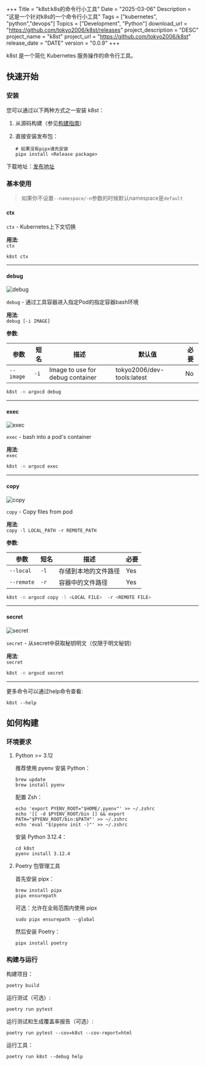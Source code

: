 +++
Title = "k8st:k8s的命令行小工具"
Date = "2025-03-06"
Description = "这是一个针对k8s的一个命令行小工具"
Tags = ["kubernetes", "python","devops"]
Topics = ["Development", "Python"]
download_url = "https://github.com/tokyo2006/k8st/releases"
project_description = "DESC"
project_name = "k8st"
project_url = "https://github.com/tokyo2006/k8st"
release_date = "DATE"
version = "0.0.9"
+++

k8st 是一个简化 Kubernetes 服务操作的命令行工具。

## 快速开始

### 安装

您可以通过以下两种方式之一安装 k8st：

1. 从源码构建（参见[构建指南](#如何构建)）
2. 直接安装发布包：

   ```shell
   # 如果没有pipx请先安装
   pipx install <Release package>
   ```

下载地址：[发布地址](https://github.com/tokyo2006/k8st/releases)

### 基本使用

> 如果你不设置`--namespace/-n`参数的时候默认namespace是`default`

#### ctx

`ctx` - Kubernetes上下文切换

**用法**:  
`ctx`

```shell
k8st ctx
```

---

#### debug

![debug](https://res.cloudinary.com/xinta/image/upload/v1740646891/k8st/debug.gif)

`debug` - 通过工具容器进入指定Pod的指定容器bash环境

**用法**:  
`debug [-i IMAGE]`

**参数**:

| 参数 | 短名 | 描述                   | 默认值                     | 必要 |
|-----------|-------|-------------------------------|-----------------------------|----------|
| `--image`   | `-i`  | Image to use for debug container | tokyo2006/dev-tools:latest | No       |

```bash
k8st -n argocd debug
```

---

#### exec

![exec](https://res.cloudinary.com/xinta/image/upload/v1740647240/k8st/exec.gif)

`exec` - bash into a pod's container

**用法**:  
`exec`

```bash
k8st -n argocd exec
```

---

#### copy

![copy](https://res.cloudinary.com/xinta/image/upload/v1740648566/k8st/copy.gif)

`copy` - Copy files from pod

**用法**:  
`copy -l LOCAL_PATH -r REMOTE_PATH`

**参数**:

| 参数 | 短名 | 描述                     | 必要 |
|-----------|-------|---------------------------------|----------|
| `--local`   | `-l`  | 存储到本地的文件路径           | Yes      |
| `--remote`  | `-r`  | 容器中的文件路径        | Yes      |

```bash
k8st -n argocd copy -l <LOCAL FILE>  -r <REMOTE FILE>
```

---

#### secret

![secret](https://res.cloudinary.com/xinta/image/upload/v1740647908/k8st/secret.gif)

`secret` - 从secret中获取秘钥明文（仅限于明文秘钥）

**用法**:  
`secret`

```bash
k8st -n argocd secret
```

---

更多命令可以通过help命令查看:

```shell
k8st --help
```

## 如何构建

### 环境要求

1. Python >= 3.12

   推荐使用 pyenv 安装 Python：

   ```shell
   brew update
   brew install pyenv
   ```

   配置 Zsh：

   ```shell
   echo 'export PYENV_ROOT="$HOME/.pyenv"' >> ~/.zshrc
   echo '[[ -d $PYENV_ROOT/bin ]] && export PATH="$PYENV_ROOT/bin:$PATH"' >> ~/.zshrc
   echo 'eval "$(pyenv init -)"' >> ~/.zshrc
   ```

   安装 Python 3.12.4：

   ```shell
   cd k8st
   pyenv install 3.12.4
   ```

2. Poetry 包管理工具

   首先安装 pipx：

   ```shell
   brew install pipx
   pipx ensurepath
   ```

   可选：允许在全局范围内使用 pipx

   ```shell
   sudo pipx ensurepath --global
   ```

   然后安装 Poetry：

   ```shell
   pipx install poetry
   ```

### 构建与运行

构建项目：

```shell
poetry build
```

运行测试（可选）:

```shell
poetry run pytest
```

运行测试和生成覆盖率报告（可选）:

```shell
poetry run pytest --cov=k8st --cov-report=html
```

运行工具：

```shell
poetry run k8st --debug help
```
